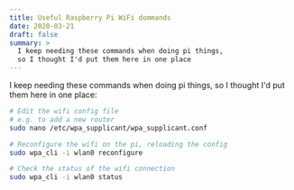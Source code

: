 ```yaml
---
title: Useful Raspberry Pi WiFi dommands
date: 2020-03-21
draft: false
summary: >
  I keep needing these commands when doing pi things,
  so I thought I'd put them here in one place
---
```


I keep needing these commands when doing pi things,
so I thought I'd put them here in one place:

```bash
# Edit the wifi config file
# e.g. to add a new router
sudo nano /etc/wpa_supplicant/wpa_supplicant.conf

# Reconfigure the wifi on the pi, reloading the config
sudo wpa_cli -i wlan0 reconfigure

# Check the status of the wifi connection
sudo wpa_cli -i wlan0 status
```
